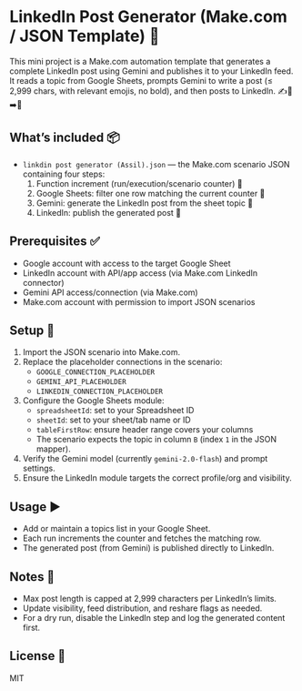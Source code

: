 # LinkedIn Post Generator (Make.com / JSON Template) 🚀

This mini project is a Make.com automation template that generates a complete LinkedIn post using Gemini and publishes it to your LinkedIn feed. It reads a topic from Google Sheets, prompts Gemini to write a post (≤ 2,999 chars, with relevant emojis, no bold), and then posts to LinkedIn. ✍️🤖➡️🔗

## What’s included 📦
- `linkdin post generator (Assil).json` — the Make.com scenario JSON containing four steps:
  1) Function increment (run/execution/scenario counter) 🔢
  2) Google Sheets: filter one row matching the current counter 📄
  3) Gemini: generate the LinkedIn post from the sheet topic 🧠
  4) LinkedIn: publish the generated post 📣

## Prerequisites ✅
- Google account with access to the target Google Sheet
- LinkedIn account with API/app access (via Make.com LinkedIn connector)
- Gemini API access/connection (via Make.com)
- Make.com account with permission to import JSON scenarios

## Setup 🔧
1) Import the JSON scenario into Make.com.
2) Replace the placeholder connections in the scenario:
   - `GOOGLE_CONNECTION_PLACEHOLDER`
   - `GEMINI_API_PLACEHOLDER`
   - `LINKEDIN_CONNECTION_PLACEHOLDER`
3) Configure the Google Sheets module:
   - `spreadsheetId`: set to your Spreadsheet ID
   - `sheetId`: set to your sheet/tab name or ID
   - `tableFirstRow`: ensure header range covers your columns
   - The scenario expects the topic in column `B` (index `1` in the JSON mapper).
4) Verify the Gemini model (currently `gemini-2.0-flash`) and prompt settings.
5) Ensure the LinkedIn module targets the correct profile/org and visibility.

## Usage ▶️
- Add or maintain a topics list in your Google Sheet.
- Each run increments the counter and fetches the matching row.
- The generated post (from Gemini) is published directly to LinkedIn.

## Notes 📝
- Max post length is capped at 2,999 characters per LinkedIn’s limits.
- Update visibility, feed distribution, and reshare flags as needed.
- For a dry run, disable the LinkedIn step and log the generated content first.

## License 📄
MIT
